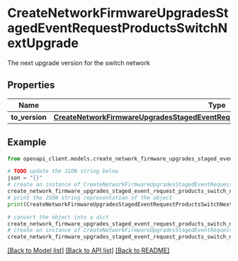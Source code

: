 # CreateNetworkFirmwareUpgradesStagedEventRequestProductsSwitchNextUpgrade

The next upgrade version for the switch network

## Properties

Name | Type | Description | Notes
------------ | ------------- | ------------- | -------------
**to_version** | [**CreateNetworkFirmwareUpgradesStagedEventRequestProductsSwitchNextUpgradeToVersion**](CreateNetworkFirmwareUpgradesStagedEventRequestProductsSwitchNextUpgradeToVersion.md) |  | [optional] 

## Example

```python
from openapi_client.models.create_network_firmware_upgrades_staged_event_request_products_switch_next_upgrade import CreateNetworkFirmwareUpgradesStagedEventRequestProductsSwitchNextUpgrade

# TODO update the JSON string below
json = "{}"
# create an instance of CreateNetworkFirmwareUpgradesStagedEventRequestProductsSwitchNextUpgrade from a JSON string
create_network_firmware_upgrades_staged_event_request_products_switch_next_upgrade_instance = CreateNetworkFirmwareUpgradesStagedEventRequestProductsSwitchNextUpgrade.from_json(json)
# print the JSON string representation of the object
print(CreateNetworkFirmwareUpgradesStagedEventRequestProductsSwitchNextUpgrade.to_json())

# convert the object into a dict
create_network_firmware_upgrades_staged_event_request_products_switch_next_upgrade_dict = create_network_firmware_upgrades_staged_event_request_products_switch_next_upgrade_instance.to_dict()
# create an instance of CreateNetworkFirmwareUpgradesStagedEventRequestProductsSwitchNextUpgrade from a dict
create_network_firmware_upgrades_staged_event_request_products_switch_next_upgrade_from_dict = CreateNetworkFirmwareUpgradesStagedEventRequestProductsSwitchNextUpgrade.from_dict(create_network_firmware_upgrades_staged_event_request_products_switch_next_upgrade_dict)
```
[[Back to Model list]](../README.md#documentation-for-models) [[Back to API list]](../README.md#documentation-for-api-endpoints) [[Back to README]](../README.md)


